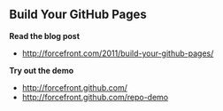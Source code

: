 Build Your GitHub Pages
-----------------------

**Read the blog post**

+ http://forcefront.com/2011/build-your-github-pages/


**Try out the demo**

+ http://forcefront.github.com/
+ http://forcefront.github.com/repo-demo